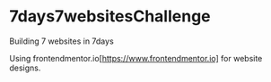 # 7days7websitesChallenge
Building 7 websites in 7days

Using frontendmentor.io[https://www.frontendmentor.io] for website designs.
